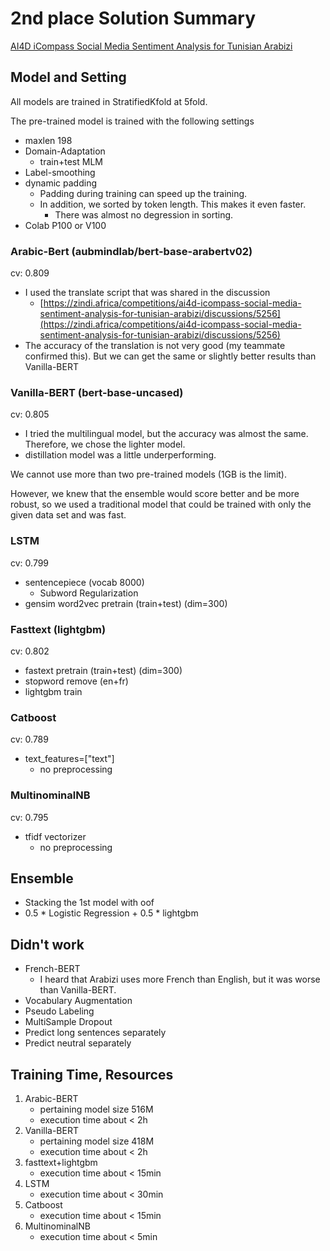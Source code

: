 # 2nd place Solution Summary
[AI4D iCompass Social Media Sentiment Analysis for Tunisian Arabizi](https://zindi.africa/competitions/ai4d-icompass-social-media-sentiment-analysis-for-tunisian-arabizi)

## Model and Setting

All models are trained in StratifiedKfold at 5fold.

The pre-trained model is trained with the following settings

- maxlen 198
- Domain-Adaptation
    - train+test MLM
- Label-smoothing
- dynamic padding
    - Padding during training can speed up the training.
    - In addition, we sorted by token length. This makes it even faster.
        - There was almost no degression in sorting.
- Colab P100 or V100

### Arabic-Bert (aubmindlab/bert-base-arabertv02)

cv: 0.809

- I used the translate script that was shared in the discussion
    - [https://zindi.africa/competitions/ai4d-icompass-social-media-sentiment-analysis-for-tunisian-arabizi/discussions/5256](https://zindi.africa/competitions/ai4d-icompass-social-media-sentiment-analysis-for-tunisian-arabizi/discussions/5256)
- The accuracy of the translation is not very good (my teammate confirmed this). But we can get the same or slightly better results than Vanilla-BERT

### Vanilla-BERT (bert-base-uncased)

cv: 0.805

- I tried the multilingual model, but the accuracy was almost the same. Therefore, we chose the lighter model.
- distillation model was a little underperforming.

We cannot use more than two pre-trained models (1GB is the limit).

However, we knew that the ensemble would score better and be more robust, so we used a traditional model that could be trained with only the given data set and was fast.

### LSTM

cv: 0.799

- sentencepiece (vocab 8000)
    - Subword Regularization
- gensim word2vec pretrain (train+test) (dim=300)

### Fasttext (lightgbm)

cv: 0.802

- fastext pretrain (train+test) (dim=300)
- stopword remove (en+fr)
- lightgbm train

### Catboost

cv: 0.789

- text_features=["text"]
    - no preprocessing

### MultinominalNB

cv: 0.795

- tfidf vectorizer
    - no preprocessing

## Ensemble
- Stacking the 1st model with oof
- 0.5 * Logistic Regression + 0.5 * lightgbm

## Didn't work

- French-BERT
    - I heard that Arabizi uses more French than English, but it was worse than Vanilla-BERT.
- Vocabulary Augmentation
- Pseudo Labeling
- MultiSample Dropout
- Predict long sentences separately
- Predict neutral separately

## Training Time, Resources

1. Arabic-BERT
    - pertaining model size 516M
    - execution time about < 2h
2. Vanilla-BERT
    - pertaining model size 418M
    - execution time about < 2h
3. fasttext+lightgbm
    - execution time about < 15min
4. LSTM
    - execution time about < 30min
5. Catboost
    - execution time about < 15min
6. MultinominalNB
    - execution time about < 5min